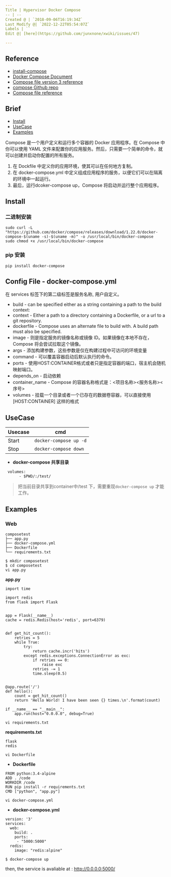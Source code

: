 ```yaml
---
Title | Hypervisor Docker Compose
-- | --
Created @ | `2018-09-06T16:19:34Z`
Last Modify @| `2022-12-22T05:54:07Z`
Labels | ``
Edit @| [here](https://github.com/junxnone/xwiki/issues/47)

---
```

## Reference
- [install-compose](https://docs.docker.com/compose/install/#install-compose)
- [Docker Compose Document](https://docs.docker.com/compose/)
- [Compose file version 3 reference](https://docs.docker.com/compose/compose-file/#compose-and-docker-compatibility-matrix)
- [compose Github repo](https://github.com/docker/compose/)
- [Compose file  reference](https://docs.docker.com/compose/compose-file/)

## Brief

- [Install](#Install)
- [UseCase](#usecase)
- [Examples](#examples)

Compose 是一个用户定义和运行多个容器的 Docker 应用程序。在 Compose 中你可以使用 YAML 文件来配置你的应用服务。然后，只需要一个简单的命令，就可以创建并启动你配置的所有服务。

1. 在 Dockfile 中定义你的应用环境，使其可以在任何地方复制。
2. 在 docker-compose.yml 中定义组成应用程序的服务，以便它们可以在隔离的环境中一起运行。
3. 最后，运行dcoker-compose up，Compose 将启动并运行整个应用程序。




## Install 
### 二进制安装
```
sudo curl -L "https://github.com/docker/compose/releases/download/1.22.0/docker-compose-$(uname -s)-$(uname -m)" -o /usr/local/bin/docker-compose
sudo chmod +x /usr/local/bin/docker-compose
```
### pip 安装
```
pip install docker-compose
```

## Config File - docker-compose.yml
在 services 标签下的第二级标签是服务名称, 用户自定义。

- build - can be specified either as a string containing a path to the build context:
- context - Either a path to a directory containing a Dockerfile, or a url to a git repository.
- dockerfile - Compose uses an alternate file to build with. A build path must also be specified.
- image - 则是指定服务的镜像名称或镜像 ID。如果镜像在本地不存在，Compose 将会尝试拉取这个镜像。
- args - 添加构建参数，这些参数是仅在构建过程中可访问的环境变量
- command - 可以覆盖容器启动后默认执行的命令。
- ports - 使用HOST:CONTAINER格式或者只是指定容器的端口，宿主机会随机映射端口。
- depends_on - 启动依赖
- container_name -  Compose 的容器名称格式是：<项目名称><服务名称><序号>
- volumes - 挂载一个目录或者一个已存在的数据卷容器，可以直接使用 [HOST:CONTAINER] 这样的格式


## UseCase

Usecase | cmd
-- | --
Start | `docker-compose up -d`
Stop | `docker-compose down`

- **docker-compose 共享目录**

```
 volumes:
      - $PWD/:/test/
```
> 把当前目录共享到container中/test 下，需要重现`docker-compose up` 才能工作。


## Examples
### Web

```
composetest
├── app.py
├── docker-compose.yml
├── Dockerfile
└── requirements.txt
```

```
$ mkdir composetest
$ cd composetest
vi app.py
```
**app.py**
```
import time

import redis
from flask import Flask


app = Flask(__name__)
cache = redis.Redis(host='redis', port=6379)


def get_hit_count():
    retries = 5
    while True:
        try:
            return cache.incr('hits')
        except redis.exceptions.ConnectionError as exc:
            if retries == 0:
                raise exc
            retries -= 1
            time.sleep(0.5)


@app.route('/')
def hello():
    count = get_hit_count()
    return 'Hello World! I have been seen {} times.\n'.format(count)

if __name__ == "__main__":
    app.run(host="0.0.0.0", debug=True)
```
```
vi requirements.txt
```
**requirements.txt**
```
flask
redis
```
```
vi Dockerfile
```

- **Dockerfile**

```
FROM python:3.4-alpine
ADD . /code
WORKDIR /code
RUN pip install -r requirements.txt
CMD ["python", "app.py"]
```
```
vi docker-compose.yml
```

- **docker-compose.yml**

```
version: '3'
services:
  web:
    build: .
    ports:
     - "5000:5000"
  redis:
    image: "redis:alpine"
```
```
$ docker-compose up
```
then, the service is avaliable at : http://0.0.0.0:5000/


